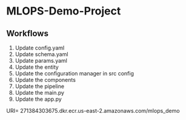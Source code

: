 # MLOPS-Demo-Project


## Workflows

1. Update config.yaml
2. Update schema.yaml
3. Update params.yaml
4. Update the entity
5. Update the configuration manager in src config
6. Update the components
7. Update the pipeline 
8. Update the main.py
9. Update the app.py



URI= 271384303675.dkr.ecr.us-east-2.amazonaws.com/mlops_demo